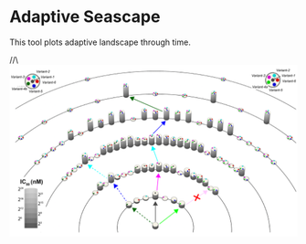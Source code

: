 # Adaptive Seascape
This tool plots adaptive landscape through time.

//\\ ![alt text](Seascape.png)
